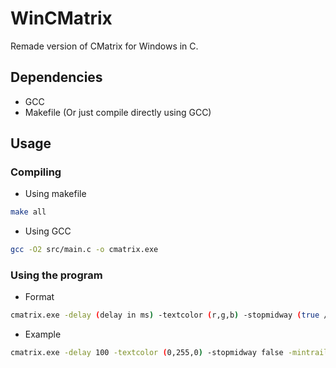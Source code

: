 # WinCMatrix
Remade version of CMatrix for Windows in C.  
## Dependencies
- GCC
- Makefile (Or just compile directly using GCC)
## Usage
### Compiling
- Using makefile
```bash
make all
```
- Using GCC
```bash
gcc -O2 src/main.c -o cmatrix.exe
```
### Using the program
- Format
```bash
cmatrix.exe -delay (delay in ms) -textcolor (r,g,b) -stopmidway (true / false) -mintrail (number) -maxtrail (number)
```
- Example
```bash
cmatrix.exe -delay 100 -textcolor (0,255,0) -stopmidway false -mintrail 3 -maxtrail 8
```